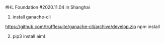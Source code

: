#HL Foundation 
#2020.11.04 in Shanghai

1. install ganache-cli

https://github.com/trufflesuite/ganache-cli/archive/develop.zip
npm install

2. pip3 install aiml

